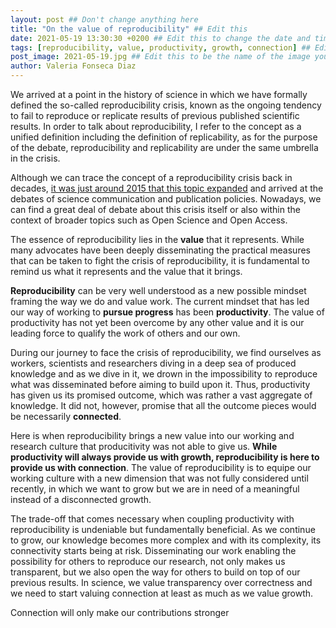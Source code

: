 ```yaml
---
layout: post ## Don't change anything here
title: "On the value of reproducibility" ## Edit this
date: 2021-05-19 13:30:30 +0200 ## Edit this to change the date and time to the current date and time and time zone you are in
tags: [reproducibility, value, productivity, growth, connection] ## Edit this to add up to 5 tags for your post. It can be phrases. Comma separated
post_image: 2021-05-19.jpg ## Edit this to be the name of the image you would like to use as header image for the post. Leave empty if no image required
author: Valeria Fonseca Diaz
---
```


We arrived at a point in the history of science in which we have formally defined the so-called reproducibility crisis, known as the ongoing tendency to fail to reproduce or replicate results of previous published scientific results. 
In order to talk about reproducibility, I refer to the concept as a unified definition including the definition of replicability, as for the purpose of the debate, reproducibility and replicability are under the same umbrella in the crisis. 

Although we can trace the concept of a reproducibility crisis back in decades, [it was just around 2015 that this topic expanded](https://www.nature.com/articles/533452a) and arrived at the debates of science communication and publication policies. Nowadays, we can find a great deal of debate about this crisis itself or also within the context of broader topics such as Open Science and Open Access. 

The essence of reproducibility lies in the **value** that it represents. While many advocates have been deeply disseminating the practical measures that can be taken to fight the crisis of reproducibility, it is fundamental to remind us what it represents and the value that it brings. 

**Reproducibility** can be very well understood as a new possible mindset framing the way we do and value work. The current mindset that has led our way of working to **pursue progress** has been **productivity**. The value of productivity has not yet been overcome by any other value and it is our leading force to qualify the work of others and our own. 

During our journey to face the crisis of reproducibility, we find ourselves as workers, scientists and researchers diving in a deep sea of produced knowledge and as we dive in it, we drown in the impossibility to reproduce what was disseminated before aiming to build upon it. Thus, productivity has given us its promised outcome, which was rather a vast aggregate of knowledge. It did not, however, promise that all the outcome pieces would be necessarily **connected**.

Here is when reproducibility brings a new value into our working and research culture that producitivity was not able to give us. **While productivity will always provide us with growth, reproducibility is here to provide us with connection**. The value of reproducibility is to equipe our working culture with a new dimension that was not fully considered until recently, in which we want to grow but we are in need of a meaningful instead of a disconnected growth. 

The trade-off that comes necessary when coupling productivity with reproducibility is undeniable but fundamentally beneficial. As we continue to grow, our knowledge becomes more complex and with its complexity, its connectivity starts being at risk. 
Disseminating our work enabling the possibility for others to reproduce our research, not only makes us transparent, but we also open the way for others to build on top of our previous results. In science, we value transparency over correctness and we need to start valuing connection at least as much as we value growth.  

Connection will only make our contributions stronger

[Twitter]: https://twitter.com/valefonsecadiaz 

[LinkedIn]: https://www.linkedin.com/in/valeria-fonseca-diaz-060283103/

[Github]: https://github.com/vfonsecad
